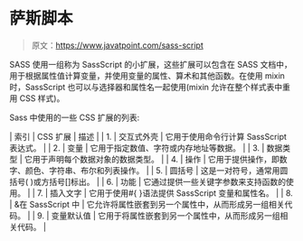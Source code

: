 # 萨斯脚本

> 原文：<https://www.javatpoint.com/sass-script>

SASS 使用一组称为 SassScript 的小扩展，这些扩展可以包含在 SASS 文档中，用于根据属性值计算变量，并使用变量的属性、算术和其他函数。在使用 mixin 时，SassScript 也可以与选择器和属性名一起使用(mixin 允许在整个样式表中重用 CSS 样式)。

Sass 中使用的一些 CSS 扩展的列表:

| 索引 | CSS 扩展 | 描述 |
| 1. | 交互式外壳 | 它用于使用命令行计算 SassScript 表达式。 |
| 2. | 变量 | 它用于指定数值、字符或内存地址等数据。 |
| 3. | 数据类型 | 它用于声明每个数据对象的数据类型。 |
| 4. | 操作 | 它用于提供操作，即数字、颜色、字符串、布尔和列表操作。 |
| 5. | 圆括号 | 这是一对符号，通常用圆括号( )或方括号[]标出。 |
| 6. | 功能 | 它通过提供一些关键字参数来支持函数的使用。 |
| 7. | 插入文字 | 它用于使用#{ }语法提供 SassScript 变量和属性名。 |
| 8. | &在 SassScript 中 | 它允许将属性嵌套到另一个属性中，从而形成另一组相关代码。 |
| 9. | 变量默认值 | 它用于将属性嵌套到另一个属性中，从而形成另一组相关代码。 |